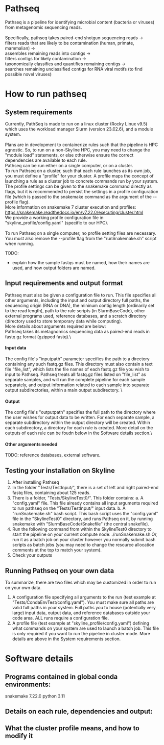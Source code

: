 # Pathseq
Pathseq is a pipeline for identifying microbial content (bacteria or viruses) from metagenomic sequencing reads.\
\
Specifically, pathseq takes paired-end shotgun sequencing reads ->\
filters reads that are likely to be contamination (human, primate, mammalian) ->\
assembles remaining reads into contigs ->\
filters contigs for likely contamination ->\
taxonomically classifies and quantifies remaining contigs ->\
searches remaining unclassified contigs for RNA viral motifs (to find possible novel viruses)

# How to run pathseq
## System requirements
Currently, PathSeq is made to run on a linux cluster (Rocky Linux v9.5) which uses the workload manager Slurm (version 23.02.6), and a module system. \
\
Plans are in development to containerize rules such that the pipeline is HPC agnostic.
So, to run on a non-Skyline HPC, you may need to change the "module load" statements, or else otherwise ensure the correct dependencies are available to each rule.
\
Pathseq can be run either on a single computer, or on a cluster. \
To run Pathseq on a cluster, such that each rule launches as its own job, you must define a "profile" for your cluster. A profile maps the concept of launching a rule as a cluster job to concrete commands run by your system.
The profile settings can be given to the snakemake command directly as flags, but it is recommended to persist the settings in a profile configuration file (which is passed to the snakemake command as the argument of the --profile flag).\
More information on snakemake 7 cluster execution and profiles: https://snakemake.readthedocs.io/en/v7.22.0/executing/cluster.html \
We provide a working profile configuration file in "skyline_profile/config.yaml" (specific to our HPC). \
\
To run Pathseq on a single computer, no profile setting files are necessary. You must also remove the --profile flag from the "runSnakemake.sh" script when running.

TODO:
- explain how the sample fastqs must be named, how their names are used, and how output folders are named.
## Input requirements and output format
Pathseq must also be given a configuration file to run. This file specifies all other arguments, including the input and output directory full paths, the sequencing origin (RNA or DNA), the mininum contig length (ordinarily set to the read length), path to the rule scripts (in SlurmBaseCode), other external programs used, reference databases, and a scratch directory (directory used to store temporary data while computing).\
More details about arguments required are below:\
Pathseq takes its metagnomics sequencing data as paired-end reads in fastq.gz format (gzipped fastq).\

#### Input data
The config file's "inputpath" parameter specifies the path to a directory containing any such fastq.gz files. This directory must also contain a text file "file_list", which lists the file names of each fastq.gz file you wish to input to Pathseq. Pathseq treats all fastq.gz files listed on "file_list" as separate samples, and will run the complete pipeline for each sample separately, and output information related to each sample into separate output subdirectories, within a main output subdirectory. \

#### Output
The config file's "outputpath" specifies the full path to the directory where the user wishes for output data to be written. For each separate sample, a separate subdirectory within the output directory will be created. Within each subdirectory, a directory for each rule is created. More detail on the outputs of each rule can be foudn below in the Software details section.\

#### Other arguments needed
TODO: reference databases, external software.

## Testing your installation on Skyline
1. After installing Pathseq
2. In the folder "Tests/TestInput/", there is a set of left and right paired-end fastq files, containing about 125 reads.
3. There is a folder, "Tests/SkylineTest0/". This folder contains:
     a. A "config.yaml" file. This file already contains all input arguments required to run pathseq on the "Tests/TestInput/" input data.
     b. A "runSnakemake.sh" bash script. This bash script uses the "config.yaml" file in the "SkylineTest0" directory, and runs Pathseq on it, by running snakemake with "SlurmBaseCode/Snakefile" (the central snakefile).
4. Run the following command from within the SkylineTest0 directory to start the pipeline on your current compute node:
   ./runSnakemake.sh
Or, run it as a batch job on your cluster however you normally submit bash scripts as batch jobs (you may need to change the resource allocation comments at the top to match your system).
5. Check your outputs

## Running Pathseq on your own data
To summarize, there are two files which may be customized in order to run on your own data.
1. A configuration file specifying all arguments to the run (test example at "Tests/CondaEnvTest/config.yaml"). You must make sure all paths are valid full paths in your system. Full paths you to house (potentially very large) input data, output data, and reference databases outside your code area. ALL runs require a configuration file.
2. A profile file (test example at "skyline_profile/config.yaml") defining what commands on your system are used to launch a batch job. This file is only required if you want to run the pipeline in cluster mode. More details are above in the System requirements section.

# Software details
## Programs contained in global conda environments:
snakemake 7.22.0
python 3.11
## Details on each rule, dependencies and output:
## What the cluster profile means, and how to modify it
